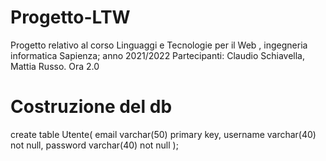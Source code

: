 # Progetto-LTW
Progetto relativo al corso Linguaggi e Tecnologie per il Web , ingegneria informatica Sapienza; anno 2021/2022
Partecipanti: Claudio Schiavella, Mattia Russo. Ora 2.0

# Costruzione del db
create table Utente(
	email varchar(50) primary key,
	username varchar(40) not null,
	password varchar(40) not null
);
